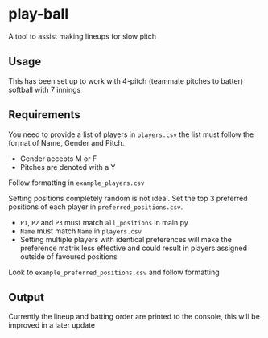 # play-ball

A tool to assist making lineups for slow pitch

## Usage
This has been set up to work with 4-pitch (teammate pitches to batter) softball with 7 innings

## Requirements 
You need to provide a list of players in `players.csv`
the list must follow the format of Name, Gender and Pitch.
- Gender accepts M or F
- Pitches are denoted with a Y

Follow formatting in `example_players.csv`

Setting positions completely random is not ideal. Set the top 3 preferred positions of each player in `preferred_positions.csv`.
- `P1`, `P2` and `P3` must match `all_positions` in main.py
- `Name` must match `Name` in `players.csv`
- Setting multiple players with identical preferences will make the preference matrix less effective and could result in players assigned outside of favoured positions

Look to `example_preferred_positions.csv` and follow formatting

## Output
Currently the lineup and batting order are printed to the console, this will be improved in a later update